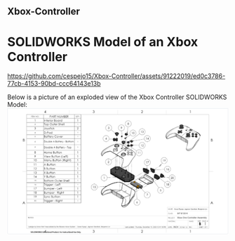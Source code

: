 ## Xbox-Controller
# SOLIDWORKS Model of an Xbox Controller


https://github.com/cespejo15/Xbox-Controller/assets/91222019/ed0c3786-77cb-4153-90bd-ccc64143e13b


Below is a picture of an exploded view of the Xbox Controller SOLIDWORKS Model:
![Xbox](https://github.com/cespejo15/Xbox-Controller/blob/main/exploded-view.PNG)
